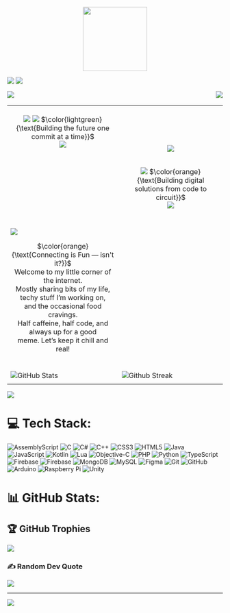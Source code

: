 
<br><br>
<p align="center">
  <img src="https://github.com/TheDudeThatCode/TheDudeThatCode/blob/master/Assets/Developer.gif" width="150px"/>
</p>

<img src="https://readme-typing-svg.herokuapp.com?font=arial&weight=800&size=42&duration=1&pause=1000&color=ffffff&center=true&multiline=true&width=1000&height=60&lines=Hi,+I'm+Piyush+Kokane!" />
<img src="https://readme-typing-svg.herokuapp.com?font=arial&weight=800&size=22&duration=1&pause=1000&color=00ff00&center=true&multiline=false&width=1000&height=32&lines=~+A+Full+Stack+Developer+~" />


<a href="https://github.com/piyush-kokane"><img align="left" src="https://img.shields.io/github/followers/piyush-kokane?label=follow&style=social" /></a>
<img align="right" src="https://komarev.com/ghpvc/?username=piyush-kokane&label=Views&color=red&style=flat" />
<br>

<table border="0">
  <tr>
    <td align="center" width="500">
      <br>
      <img src="https://readme-typing-svg.herokuapp.com?font=arial&weight=800&size=42&duration=1&pause=1000&color=F70000&center=true&multiline=true&width=500&height=70&lines=About+Me" />
      <img src="https://readme-typing-svg.herokuapp.com?font=Fira+Code&size=18&pause=1000&color=00FF00&center=true&multiline=false&width=500&height=27&lines=Welcome+to+my+GitHub!;I+❤️+coding;I+explore+cool+tech+projects;Let's+collaborate!" />
      $\color{lightgreen}{\text{Building the future one commit at a time}}$<br>
      <img src="https://readme-typing-svg.herokuapp.com?font=arial&size=16&duration=1&color=FFFFFF&center=true&multiline=true&repeat=false&width=500&height=250&lines=
        I'm+passionate+Full+Stack+Developer+with+a+strong+technical;
        background+in+web+development+and+software+engineering.;
        Additionally%2C%E2%80%8E++%E2%80%8E+I+%E2%80%8E+have%E2%80%8E++hands-on+%E2%80%8E+experience+%E2%80%8E+%E2%80%8E+with+%E2%80%8E++hardware;
        systems%2C+%E2%80%8E+%E2%80%8E+%E2%80%8E%E2%80%8E++including+%E2%80%8E%E2%80%8E++%E2%80%8E+%E2%80%8E+microcontrollers+%E2%80%8E+%E2%80%8E%E2%80%8E++%E2%80%8E%E2%80%8E+and+%E2%80%8E+%E2%80%8E+%E2%80%8E++%E2%80%8E+processors;
        With+my+expertise+in+%E2%80%8E+MERN+STACK%2C+%E2%80%8E+App+development%2C+%E2%80%8EAI%2C;
        ML%2C+Game+development%2C+I++%E2%80%8Eenjoy++turning++%E2%80%8E+%E2%80%8Ecomplex++%E2%80%8E%E2%80%8E+%E2%80%8Eproblems;
        into+simple%2C+beautiful%2C+and+intuitive+solutions.;
        +;
        I'm+always+eager+to+learn+new+skills+and+collaborate;
        on+exciting+projects."
      />
      <br><br>
    </td>
    <td align="center" width="500">
      <br><br><br><br>
      <img src="https://readme-typing-svg.herokuapp.com?font=arial&weight=100&size=16&duration=1&color=FFFFFF&vCenter=true&multiline=true&repeat=false&width=400&height=220&lines=
        %E2%80%A2+%F0%9F%94%AD+I%E2%80%99m+currently+working+on+MERN+Stack;
        %E2%80%A2+%F0%9F%8C%B1+I%E2%80%99m+currently+learning+Android+Studio;
        %E2%80%A2+%F0%9F%8C%B1+I%E2%80%99m+currently+studying+at+MIT-WPU;
        %E2%80%A2+%F0%9F%91%AF+I%E2%80%99m+looking+to+collaborate+on+cool+projects;
        %E2%80%A2+%F0%9F%A4%94+I%E2%80%99m+looking+for+help+with+Android+Studio+(Kotlin);
        %E2%80%A2+%F0%9F%91%BD+Ask+me+about+do+Alien's+exist;
        %E2%80%8E%E2%80%A2+%F0%9F%93%AB+How+to+reach+me%3A+pjkokane21%40gmail.com;
        %E2%80%A2+%F0%9F%98%84+Fun+fact%3A+I+started+programming+from+age+of+12;
        %E2%80%A2+%E2%9A%A1+Fun+fact%3A+Before+that+i+was+into+hardware"
      />
    </td>
  </tr>
  <tr>
    <td>
    </td>
    <td align="center">
      <br>
      <img src="https://readme-typing-svg.herokuapp.com?font=arial&weight=800&size=42&duration=1&pause=1000&color=F70000&center=true&multiline=true&width=500&height=70&lines=Tech+Stack" />
      $\color{orange}{\text{Building digital solutions from code to circuit}}$<br>
      <img src="https://readme-typing-svg.herokuapp.com?font=arial&size=16&duration=1&color=FFFFFF&center=true&multiline=true&repeat=false&width=500&height=150&lines=Expertise+spanning+from+%E2%80%8E+full-stack+%E2%80%8E+web+%E2%80%8E+development+using;MERN+stack+%E2%80%8E+to+%E2%80%8E+mobile+app+development%2C%E2%80%8E++AI%2FML%2C%E2%80%8E++and+%E2%80%8E%E2%80%8E+game;development.+My+technical+proficiency+extends+to+%E2%80%8E+hardware%2C;where+I+work+with+microcontrollers+and+processors%2C+enabling;seamless+integration+of+software+and+hardware+solutions."
      />
      <br>
    </td>
  </tr>
  <tr>
    <td>
      <br><br><img src="https://readme-typing-svg.herokuapp.com?font=&weight=800&size=36&duration=1&pause=1000&color=F70000&center=true&width=500&lines=social" />
      <p align="center"> 
        $\color{orange}{\text{Connecting is Fun — isn't it?}}$<br>
        Welcome to my little corner of the internet.<br>
        Mostly sharing bits of my life, techy stuff I’m working on,<br>
        and the occasional food cravings.<br>
        Half caffeine, half code, and always up for a good<br>
        meme. Let’s keep it chill and real!
      </p><br>
    </td>
    <td>
    </td>
  </tr>
  <tr>
  <td>
    <img src="https://github-readme-stats.vercel.app/api?username=piyush-kokane&show_icons=true&theme=dark&hide_border=true&bg_color=151b23&title_color=fb8c00&text_color=ffffdd&icon_color=90EE90&include_all_commits=true&count_private=false" alt="GitHub Stats" title="Github Stats"/>  

  </td>
  <td>
      <img src="https://github-readme-streak-stats.herokuapp.com/?user=piyush-kokane&theme=dark&background=151b23&title_color=FFA500&text_color=a8fdf6&icon_color=90EE90&hide_border=true" alt="Github Streak" title="Github Streak"/> 
  </td>
</tr>
<tr>
  <td colspan="2">
  </td>
</tr>
</table>



![](https://github-readme-stats.vercel.app/api/top-langs/?username=piyush-kokane&theme=dark&hide_border=false&include_all_commits=true&count_private=false&layout=compact)


# 💻 Tech Stack:
![AssemblyScript](https://img.shields.io/badge/assembly%20script-%23000000.svg?style=for-the-badge&logo=assemblyscript&logoColor=white) ![C](https://img.shields.io/badge/c-%2300599C.svg?style=for-the-badge&logo=c&logoColor=white) ![C#](https://img.shields.io/badge/c%23-%23239120.svg?style=for-the-badge&logo=csharp&logoColor=white) ![C++](https://img.shields.io/badge/c++-%2300599C.svg?style=for-the-badge&logo=c%2B%2B&logoColor=white) ![CSS3](https://img.shields.io/badge/css3-%231572B6.svg?style=for-the-badge&logo=css3&logoColor=white) ![HTML5](https://img.shields.io/badge/html5-%23E34F26.svg?style=for-the-badge&logo=html5&logoColor=white) ![Java](https://img.shields.io/badge/java-%23ED8B00.svg?style=for-the-badge&logo=openjdk&logoColor=white) ![JavaScript](https://img.shields.io/badge/javascript-%23323330.svg?style=for-the-badge&logo=javascript&logoColor=%23F7DF1E) ![Kotlin](https://img.shields.io/badge/kotlin-%237F52FF.svg?style=for-the-badge&logo=kotlin&logoColor=white) ![Lua](https://img.shields.io/badge/lua-%232C2D72.svg?style=for-the-badge&logo=lua&logoColor=white) ![Objective-C](https://img.shields.io/badge/OBJECTIVE--C-%233A95E3.svg?style=for-the-badge&logo=apple&logoColor=white) ![PHP](https://img.shields.io/badge/php-%23777BB4.svg?style=for-the-badge&logo=php&logoColor=white) ![Python](https://img.shields.io/badge/python-3670A0?style=for-the-badge&logo=python&logoColor=ffdd54) ![TypeScript](https://img.shields.io/badge/typescript-%23007ACC.svg?style=for-the-badge&logo=typescript&logoColor=white) ![Firebase](https://img.shields.io/badge/firebase-%23039BE5.svg?style=for-the-badge&logo=firebase) ![Firebase](https://img.shields.io/badge/firebase-a08021?style=for-the-badge&logo=firebase&logoColor=ffcd34) ![MongoDB](https://img.shields.io/badge/MongoDB-%234ea94b.svg?style=for-the-badge&logo=mongodb&logoColor=white) ![MySQL](https://img.shields.io/badge/mysql-4479A1.svg?style=for-the-badge&logo=mysql&logoColor=white) ![Figma](https://img.shields.io/badge/figma-%23F24E1E.svg?style=for-the-badge&logo=figma&logoColor=white) ![Git](https://img.shields.io/badge/git-%23F05033.svg?style=for-the-badge&logo=git&logoColor=white) ![GitHub](https://img.shields.io/badge/github-%23121011.svg?style=for-the-badge&logo=github&logoColor=white) ![Arduino](https://img.shields.io/badge/-Arduino-00979D?style=for-the-badge&logo=Arduino&logoColor=white) ![Raspberry Pi](https://img.shields.io/badge/-Raspberry_Pi-C51A4A?style=for-the-badge&logo=Raspberry-Pi) ![Unity](https://img.shields.io/badge/unity-%23000000.svg?style=for-the-badge&logo=unity&logoColor=white)
# 📊 GitHub Stats:


## 🏆 GitHub Trophies
![](https://github-profile-trophy.vercel.app/?username=piyush-kokane&theme=radical&no-frame=true&no-bg=true&margin-w=4)

### ✍️ Random Dev Quote
![](https://quotes-github-readme.vercel.app/api?type=horizontal&theme=radical)

---
[![](https://visitcount.itsvg.in/api?id=piyush-kokane&icon=0&color=0)](https://visitcount.itsvg.in)

<!-- Proudly created with GPRM ( https://gprm.itsvg.in ) -->
